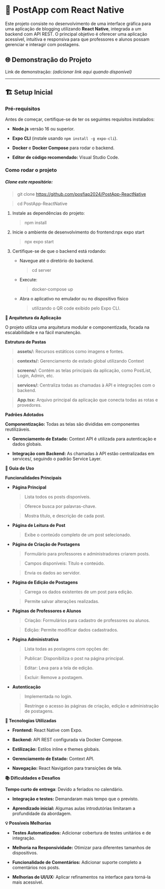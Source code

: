 # 📝 PostApp com React Native

Este projeto consiste no desenvolvimento de uma interface gráfica para
uma aplicação de blogging utilizando **React Native**, integrada a
um backend com API REST. O principal objetivo é oferecer uma aplicação
acessível, intuitiva e responsiva para que professores e alunos possam
gerenciar e interagir com postagens.

## 🌐 Demonstração do Projeto

Link de demonstração: *(adicionar link aqui quando disponível)*

---

## 🏗️ Setup Inicial

### Pré-requisitos

Antes de começar, certifique-se de ter os seguintes requisitos
instalados:

- **Node.js** versão 16 ou superior.

- **Expo CLI** (instale usando `npm install -g expo-cli`).

- **Docker** e **Docker Compose** para rodar o backend.

- **Editor de código recomendado:** Visual Studio Code.

### Como rodar o projeto

##### Clone este repositório:
> git clone https://github.com/posfiap2024/PostApp-ReactNative
    
> cd PostApp-ReactNative

1.  Instale as dependências do projeto: 
    > npm install

2.  Inicie o ambiente de desenvolvimento do frontend:npx expo start
    > npx expo start

3.  Certifique-se de que o backend está rodando:

    -   Navegue até o diretório do backend.
        > cd server

    -   Execute: 
        > docker-compose up   

    - Abra o aplicativo no emulador ou no dispositivo físico
        > utilizando o QR code exibido pelo Expo CLI.

**🧱 Arquitetura da Aplicação**

O projeto utiliza uma arquitetura modular e componentizada, focada na
escalabilidade e na fácil manutenção.

**Estrutura de Pastas**

> **assets/:** Recursos estáticos como imagens e fontes.

> **contexts/:** Gerenciamento de estado global utilizando Context
   
> **screens/:** Contém as telas principais da aplicação, como PostList, Login, Admin, etc.

> **services/:** Centraliza todas as chamadas à API e integrações com o backend.

> **App.tsx:** Arquivo principal da aplicação que conecta todas as rotas e provedores.

**Padrões Adotados**

**Componentização:** Todas as telas são divididas em componentes
reutilizáveis.

-   **Gerenciamento de Estado:** Context API é utilizada para autenticação e dados globais.

-   **Integração com Backend:** As chamadas à API estão centralizadas em services/, seguindo o padrão Service Layer.

**📖 Guia de Uso**

**Funcionalidades Principais**

-   **Página Principal**

    > Lista todos os posts disponíveis.

    > Oferece busca por palavras-chave.

    > Mostra título, e descrição de cada post.

-   **Página de Leitura de Post**

    > Exibe o conteúdo completo de um post selecionado.

-   **Página de Criação de Postagens**

    > Formulário para professores e administradores criarem posts.

    > Campos disponíveis: Título e conteúdo.

    > Envia os dados ao servidor.

-   **Página de Edição de Postagens**

    > Carrega os dados existentes de um post para edição.

    > Permite salvar alterações realizadas.

-   **Páginas de Professores e Alunos**

    > Criação: Formulários para cadastro de professores ou alunos.

    > Edição: Permite modificar dados cadastrados.

-   **Página Administrativa**

    > Lista todas as postagens com opções de:

    > Publicar: Disponibiliza o post na página principal.

    > Editar: Leva para a tela de edição.

    > Excluir: Remove a postagem.

-   **Autenticação**

    > Implementada no login.

    > Restringe o acesso às páginas de criação, edição e administração de postagens.

**🚀 Tecnologias Utilizadas**

-   **Frontend:** React Native com Expo.

-   **Backend:** API REST configurada via Docker Compose.

-   **Estilização:** Estilos inline e themes globais.

-   **Gerenciamento de Estado:** Context API.

-   **Navegação:** React Navigation para transições de tela.

**📚 Dificuldades e Desafios**

**Tempo curto de entrega**: Devido a feriados no calendário.

-   **Integração e testes:** Demandaram mais tempo que o previsto.

-   **Aprendizado inicial:** Algumas aulas introdutórias limitaram a profundidade da abordagem.

**💡 Possíveis Melhorias**

- **Testes Automatizados:** Adicionar cobertura de testes unitários e de integração.

- **Melhoria na Responsividade:** Otimizar para diferentes tamanhos de  dispositivos.

- **Funcionalidade de Comentários:** Adicionar suporte completo a comentários nos posts.

- **Melhorias de UI/UX:** Aplicar refinamentos na interface para torná-la mais acessível.
